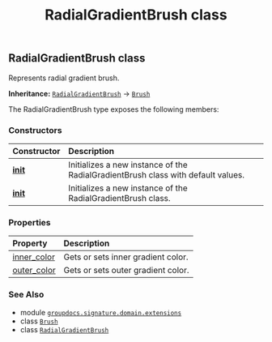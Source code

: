 ﻿---
title: RadialGradientBrush class
second_title: GroupDocs.Signature for Python via .NET API References
description: 
type: docs
url: /python-net/groupdocs.signature.domain.extensions/radialgradientbrush/
is_root: false
weight: 210
---

## RadialGradientBrush class

Represents radial gradient brush.



**Inheritance:** [`RadialGradientBrush`](/signature/python-net/groupdocs.signature.domain.extensions/radialgradientbrush) → 
[`Brush`](/signature/python-net/groupdocs.signature.domain.extensions/brush)



The RadialGradientBrush type exposes the following members:

### Constructors
| Constructor | Description |
| :- | :- |
| [__init__](/signature/python-net/groupdocs.signature.domain.extensions/radialgradientbrush/__init__/#) | Initializes a new instance of the RadialGradientBrush class with default values. |
| [__init__](/signature/python-net/groupdocs.signature.domain.extensions/radialgradientbrush/__init__/#aspose.pydrawing.Color-aspose.pydrawing.Color) | Initializes a new instance of the RadialGradientBrush class. |


### Properties
| Property | Description |
| :- | :- |
| [inner_color](/signature/python-net/groupdocs.signature.domain.extensions/radialgradientbrush/inner_color) | Gets or sets inner gradient color. |
| [outer_color](/signature/python-net/groupdocs.signature.domain.extensions/radialgradientbrush/outer_color) | Gets or sets outer gradient color. |



### See Also
* module [`groupdocs.signature.domain.extensions`](..)
* class [`Brush`](/signature/python-net/groupdocs.signature.domain.extensions/brush)
* class [`RadialGradientBrush`](/signature/python-net/groupdocs.signature.domain.extensions/radialgradientbrush)
